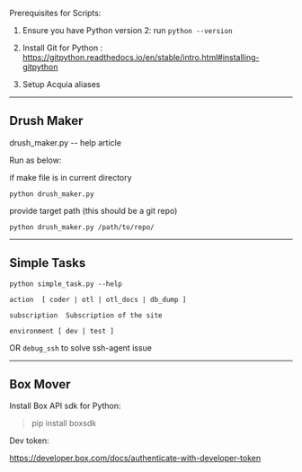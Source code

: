 Prerequisites for Scripts:

1.  Ensure you have Python version 2: run `python --version`

2.  Install Git for Python :
https://gitpython.readthedocs.io/en/stable/intro.html#installing-gitpython

3.  Setup Acquia aliases

------------
 ## Drush Maker

drush_maker.py -- help article 
 
 
 Run as below: 
 
 if make file is in current directory 
 
 `python drush_maker.py` 
 
 provide target path (this should be a git repo)
 
 `python drush_maker.py /path/to/repo/` 
 
 ------------
 ## Simple Tasks
 
 `python simple_task.py --help`
 
 
`action  [ coder | otl | otl_docs | db_dump ]`

`subscription  Subscription of the site`

`environment [ dev | test ]`

OR `debug_ssh` to solve ssh-agent issue

---------------
## Box Mover
Install Box API sdk for Python:
> pip install boxsdk

Dev token:

https://developer.box.com/docs/authenticate-with-developer-token